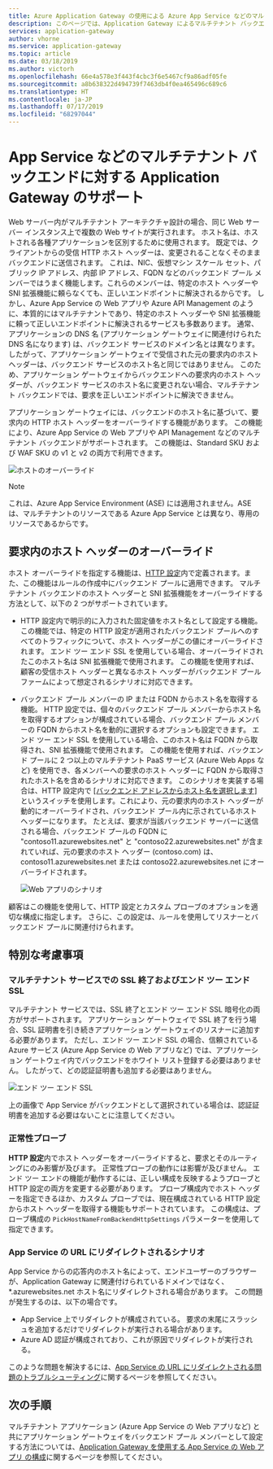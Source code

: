 ```yaml
---
title: Azure Application Gateway の使用による Azure App Service などのマルチテナント バックエンドの概要
description: このページでは、Application Gateway によるマルチテナント バックエンドのサポートの概要について説明します。
services: application-gateway
author: vhorne
ms.service: application-gateway
ms.topic: article
ms.date: 03/18/2019
ms.author: victorh
ms.openlocfilehash: 66e4a578e3f443f4cbc3f6e5467cf9a86adf05fe
ms.sourcegitcommit: a8b638322d494739f7463db4f0ea465496c689c6
ms.translationtype: HT
ms.contentlocale: ja-JP
ms.lasthandoff: 07/17/2019
ms.locfileid: "68297044"
---
```

# <a name="application-gateway-support-for-multi-tenant-back-ends-such-as-app-service"></a>App Service などのマルチテナント バックエンドに対する Application Gateway のサポート

Web サーバー内がマルチテナント アーキテクチャ設計の場合、同じ Web サーバー インスタンス上で複数の Web サイトが実行されます。 ホスト名は、ホストされる各種アプリケーションを区別するために使用されます。 既定では、クライアントからの受信 HTTP ホスト ヘッダーは、変更されることなくそのままバックエンドに送信されます。 これは、NIC、仮想マシン スケール セット、パブリック IP アドレス、内部 IP アドレス、FQDN などのバックエンド プール メンバーではうまく機能します。これらのメンバーは、特定のホスト ヘッダーや SNI 拡張機能に頼らなくても、正しいエンドポイントに解決されるからです。 しかし、Azure App Service の Web アプリや Azure API Management のように、本質的にはマルチテナントであり、特定のホスト ヘッダーや SNI 拡張機能に頼って正しいエンドポイントに解決されるサービスも多数あります。 通常、アプリケーションの DNS 名 (アプリケーション ゲートウェイに関連付けられた DNS 名になります) は、バックエンド サービスのドメイン名とは異なります。 したがって、アプリケーション ゲートウェイで受信された元の要求内のホスト ヘッダーは、バックエンド サービスのホスト名と同じではありません。 このため、アプリケーション ゲートウェイからバックエンドへの要求内のホスト ヘッダーが、バックエンド サービスのホスト名に変更されない場合、マルチテナント バックエンドでは、要求を正しいエンドポイントに解決できません。 

アプリケーション ゲートウェイには、バックエンドのホスト名に基づいて、要求内の HTTP ホスト ヘッダーをオーバーライドする機能があります。 この機能により、Azure App Service の Web アプリや API Management などのマルチテナント バックエンドがサポートされます。 この機能は、Standard SKU および WAF SKU の v1 と v2 の両方で利用できます。 

![ホストのオーバーライド](./media/application-gateway-web-app-overview/host-override.png)

> [!NOTE]
> これは、Azure App Service Environment (ASE) には適用されません。ASE は、マルチテナントのリソースである Azure App Service とは異なり、専用のリソースであるからです。

## <a name="override-host-header-in-the-request"></a>要求内のホスト ヘッダーのオーバーライド

ホスト オーバーライドを指定する機能は、[HTTP 設定](https://docs.microsoft.com/azure/application-gateway/configuration-overview#http-settings)内で定義されます。また、この機能はルールの作成中にバックエンド プールに適用できます。 マルチテナント バックエンドのホスト ヘッダーと SNI 拡張機能をオーバーライドする方法として、以下の 2 つがサポートされています。

- HTTP 設定内で明示的に入力された固定値をホスト名として設定する機能。 この機能では、特定の HTTP 設定が適用されたバックエンド プールへのすべてのトラフィックについて、ホスト ヘッダーがこの値にオーバーライドされます。 エンド ツー エンド SSL を使用している場合、オーバーライドされたこのホスト名は SNI 拡張機能で使用されます。 この機能を使用すれば、顧客の受信ホスト ヘッダーと異なるホスト ヘッダーがバックエンド プール ファームによって想定されるシナリオに対応できます。

- バックエンド プール メンバーの IP または FQDN からホスト名を取得する機能。 HTTP 設定では、個々のバックエンド プール メンバーからホスト名を取得するオプションが構成されている場合、バックエンド プール メンバーの FQDN からホスト名を動的に選択するオプションも設定できます。 エンド ツー エンド SSL を使用している場合、このホスト名は FQDN から取得され、SNI 拡張機能で使用されます。 この機能を使用すれば、バックエンド プールに 2 つ以上のマルチテナント PaaS サービス (Azure Web Apps など) を使用でき、各メンバーへの要求のホスト ヘッダーに FQDN から取得されたホスト名を含めるシナリオに対応できます。 このシナリオを実装する場合は、HTTP 設定内で [[バックエンド アドレスからホスト名を選択します]](https://docs.microsoft.com/azure/application-gateway/configuration-overview#pick-host-name-from-back-end-address) というスイッチを使用します。これにより、元の要求内のホスト ヘッダーが動的にオーバーライドされ、バックエンド プール内に示されているホスト ヘッダーになります。  たとえば、要求が当該バックエンド サーバーに送信される場合、バックエンド プールの FQDN に "contoso11.azurewebsites.net" と "contoso22.azurewebsites.net" が含まれていれば、元の要求のホスト ヘッダー (contoso.com) は、contoso11.azurewebsites.net または contoso22.azurewebsites.net にオーバーライドされます。 

  ![Web アプリのシナリオ](./media/application-gateway-web-app-overview/scenario.png)

顧客はこの機能を使用して、HTTP 設定とカスタム プローブのオプションを適切な構成に指定します。 さらに、この設定は、ルールを使用してリスナーとバックエンド プールに関連付けられます。

## <a name="special-considerations"></a>特別な考慮事項

### <a name="ssl-termination-and-end-to-end-ssl-with-multi-tenant-services"></a>マルチテナント サービスでの SSL 終了およびエンド ツー エンド SSL

マルチテナント サービスでは、SSL 終了とエンド ツー エンド SSL 暗号化の両方がサポートされます。 アプリケーション ゲートウェイで SSL 終了を行う場合、SSL 証明書を引き続きアプリケーション ゲートウェイのリスナーに追加する必要があります。 ただし、エンド ツー エンド SSL の場合、信頼されている Azure サービス (Azure App Service の Web アプリなど) では、アプリケーション ゲートウェイ内でバックエンドをホワイト リスト登録する必要はありません。 したがって、どの認証証明書も追加する必要はありません。 

![エンド ツー エンド SSL](./media/application-gateway-web-app-overview/end-to-end-ssl.png)

上の画像で App Service がバックエンドとして選択されている場合は、認証証明書を追加する必要はないことに注意してください。

### <a name="health-probe"></a>正常性プローブ

**HTTP 設定**内でホスト ヘッダーをオーバーライドすると、要求とそのルーティングにのみ影響が及びます。 正常性プローブの動作には影響が及びません。 エンド ツー エンドの機能が動作するには、正しい構成を反映するようプローブと HTTP 設定の両方を変更する必要があります。 プローブ構成内でホスト ヘッダーを指定できるほか、カスタム プローブでは、現在構成されている HTTP 設定からホスト ヘッダーを取得する機能もサポートされています。 この構成は、プローブ構成の `PickHostNameFromBackendHttpSettings` パラメーターを使用して指定できます。

### <a name="redirection-to-app-services-url-scenario"></a>App Service の URL にリダイレクトされるシナリオ

App Service からの応答内のホスト名によって、エンドユーザーのブラウザーが、Application Gateway に関連付けられているドメインではなく、*.azurewebsites.net ホスト名にリダイレクトされる場合があります。 この問題が発生するのは、以下の場合です。

- App Service 上でリダイレクトが構成されている。 要求の末尾にスラッシュを追加するだけでリダイレクトが実行される場合があります。
- Azure AD 認証が構成されており、これが原因でリダイレクトが実行される。

このような問題を解決するには、[App Service の URL にリダイレクトされる問題のトラブルシューティング](https://docs.microsoft.com/azure/application-gateway/troubleshoot-app-service-redirection-app-service-url)に関するページを参照してください。

## <a name="next-steps"></a>次の手順

マルチテナント アプリケーション (Azure App Service の Web アプリなど) と共にアプリケーション ゲートウェイをバックエンド プール メンバーとして設定する方法については、[Application Gateway を使用する App Service の Web アプリ の構成](https://docs.microsoft.com/azure/application-gateway/configure-web-app-portal)に関するページを参照してください。
